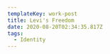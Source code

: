 ```yaml
---
templateKey: work-post
title: Levi's Freedom
date: 2020-08-20T02:34:35.817Z
tags:
  - Identity
---
```

